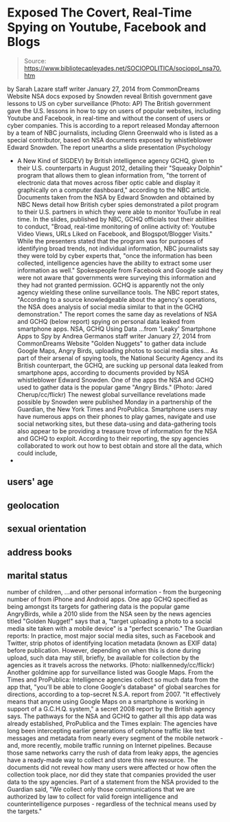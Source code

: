 # Exposed The Covert, Real-Time Spying on Youtube, Facebook and Blogs

> Source: https://www.bibliotecapleyades.net/SOCIOPOLITICA/sociopol_nsa70.htm

by Sarah Lazare
staff writer
January 27, 2014
from
CommonDreams Website
NSA docs exposed by Snowden
reveal British government
gave lessons to US on cyber
surveillance
(Photo: AP)
The British government gave the U.S. lessons in how to spy on users of
popular websites, including Youtube
and Facebook, in real-time and without the
consent of users or cyber companies.
This is according to a report released Monday afternoon by a team of NBC
journalists, including Glenn Greenwald who is listed as a special
contributor, based on NSA documents exposed by whistleblower
Edward Snowden.
The report unearths a slide presentation (Psychology
- A New Kind of SIGDEV) by British intelligence agency
GCHQ, given to their U.S. counterparts in
August 2012, detailing their "Squeaky Dolphin" program that allows them to
glean information from,
"the torrent of electronic data that moves
across fiber optic cable and display it graphically on a computer
dashboard," according to the NBC article.
Documents taken from
the NSA
by Edward Snowden and obtained by NBC News detail how British cyber spies
demonstrated a pilot program to their U.S. partners in which they were able
to monitor YouTube in real time.
In the slides, published by NBC, GCHQ officials tout their abilities to
conduct,
"Broad, real-time monitoring of online
activity of: Youtube Video Views, URLs Liked on Facebook, and Blogspot/Blogger
Visits."
While the presenters stated that the program was
for purposes of identifying broad trends, not individual information, NBC
journalists say they were told by cyber experts that,
"once the information has been collected,
intelligence agencies have the ability to extract some user information
as well."
Spokespeople from Facebook
and Google said they were not aware that governments were
surveying this information and they had not granted permission.
GCHQ is apparently not the only agency wielding these online surveillance
tools.
The NBC report states,
"According to a source knowledgeable about
the agency's operations, the NSA does analysis of social media similar
to that in the GCHQ demonstration."
The report comes the same day as revelations
of NSA and GCHQ (below report) spying on personal data leaked from
smartphone apps.
NSA, GCHQ Using Data
...from
'Leaky' Smartphone Apps to Spy
by Andrea Germanos
staff writer
January 27, 2014
from
CommonDreams Website
"Golden Nuggets"
to gather data
include
Google Maps, Angry Birds,
uploading
photos to social media sites...
As part of their arsenal of spying tools, the
National Security Agency and its British counterpart, the GCHQ, are sucking
up personal data leaked from smartphone apps, according to documents
provided by NSA whistleblower
Edward Snowden.
One of the apps the NSA and GCHQ used
to gather data is the popular
game "Angry Birds."
(Photo: Jared Cherup/cc/flickr)
The newest global surveillance revelations made
possible by Snowden were published Monday in a partnership of the
Guardian, the
New York Times and
ProPublica.
Smartphone users may have numerous apps on their phones to play games,
navigate and use social networking sites, but these data-using and
data-gathering tools also appear to be providing a treasure trove of
information for the NSA and GCHQ to exploit.
According to their reporting, the spy agencies collaborated to work out how
to best obtain and store all the data, which could include,
-
users' age
-
geolocation
-
sexual orientation
-
address books
-
marital status
-
number of children,
...and other personal information - from the
burgeoning number of from iPhone and Android apps.
One app GCHQ specified as being amongst its targets for gathering data is
the
popular game AngryBirds, while a 2010 slide
from the NSA seen by the news agencies titled "Golden Nugget!" says that a,
"target uploading a photo to a social media
site taken with a mobile device" is a "perfect scenario."
The Guardian reports:
In practice, most major social media sites,
such as Facebook and Twitter, strip photos of identifying location
metadata (known as EXIF data) before publication.
However, depending on when this is done
during upload, such data may still, briefly, be available for collection
by the agencies as it travels across the networks.
(Photo: niallkennedy/cc/flickr)
Another goldmine app for surveillance listed was
Google Maps.
From the Times and ProPublica:
Intelligence agencies collect so much data
from the app that,
"you'll be able to clone Google's
database" of global searches for directions, according to a
top-secret N.S.A. report from 2007.
"It effectively means that anyone using
Google Maps on a smartphone is working in support of a G.C.H.Q.
system," a secret 2008 report by the British agency says.
The pathways for the NSA and GCHQ to gather all
this app data was already established, ProPublica and the Times explain:
The agencies have long been intercepting
earlier generations of cellphone traffic like text messages and metadata
from nearly every segment of the mobile network - and, more recently,
mobile traffic running on Internet pipelines.
Because those same networks carry the rush
of data from leaky apps, the agencies have a ready-made way to collect
and store this new resource.
The documents did not reveal how many users were
affected or how often the collection took place, nor did they state that
companies provided the user data to the spy agencies.
Part of a statement from the NSA provided to the Guardian said,
"We collect only those communications that
we are authorized by law to collect for valid foreign intelligence and
counterintelligence purposes - regardless of the technical means used by
the targets."
